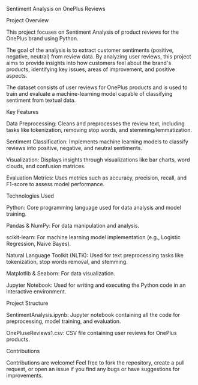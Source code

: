 Sentiment Analysis on OnePlus Reviews


Project Overview



This project focuses on Sentiment Analysis of product reviews for the OnePlus brand using Python. 

The goal of the analysis is to extract customer sentiments (positive, negative, neutral) from review data. By analyzing user reviews, this project aims to provide insights into how customers feel about the brand's products, identifying key issues, areas of improvement, and positive aspects.

The dataset consists of user reviews for OnePlus products and is used to train and evaluate a machine-learning model capable of classifying sentiment from textual data.

Key Features

Data Preprocessing: Cleans and preprocesses the review text, including tasks like tokenization, removing stop words, and stemming/lemmatization.

Sentiment Classification: Implements machine learning models to classify reviews into positive, negative, and neutral sentiments.

Visualization: Displays insights through visualizations like bar charts, word clouds, and confusion matrices.

Evaluation Metrics: Uses metrics such as accuracy, precision, recall, and F1-score to assess model performance.

Technologies Used

Python: Core programming language used for data analysis and model training.

Pandas & NumPy: For data manipulation and analysis.

scikit-learn: For machine learning model implementation (e.g., Logistic Regression, Naive Bayes).

Natural Language Toolkit (NLTK): Used for text preprocessing tasks like tokenization, stop words removal, and stemming.

Matplotlib & Seaborn: For data visualization.

Jupyter Notebook: Used for writing and executing the Python code in an interactive environment.

Project Structure

SentimentAnalysis.ipynb: Jupyter notebook containing all the code for preprocessing, model training, and evaluation.

OnePluseReviews1.csv: CSV file containing user reviews for OnePlus products.

Contributions


Contributions are welcome! Feel free to fork the repository, create a pull request, or open an issue if you find any bugs or have suggestions for improvements.
